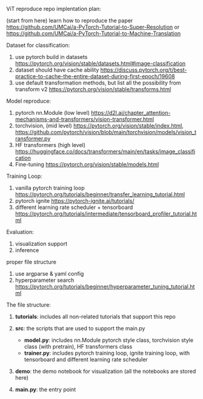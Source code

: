ViT reproduce repo implentation plan:

(start from here) learn how to reproduce the paper https://github.com/UMCai/a-PyTorch-Tutorial-to-Super-Resolution or https://github.com/UMCai/a-PyTorch-Tutorial-to-Machine-Translation

Dataset for classification: 
1. use pytorch build in datasets https://pytorch.org/vision/stable/datasets.html#image-classification
2. dataset should have cache ability https://discuss.pytorch.org/t/best-practice-to-cache-the-entire-dataset-during-first-epoch/19608
3. use default transformation methods, but list all the possibility from transform v2 https://pytorch.org/vision/stable/transforms.html

Model reproduce:
1. pytorch nn.Module (low level)  https://d2l.ai/chapter_attention-mechanisms-and-transformers/vision-transformer.html
2. torchvision,  (mid level) https://pytorch.org/vision/stable/index.html, https://github.com/pytorch/vision/blob/main/torchvision/models/vision_transformer.py
3. HF transformers  (high level) https://huggingface.co/docs/transformers/main/en/tasks/image_classification
4. Fine-tuning https://pytorch.org/vision/stable/models.html

Training Loop:
1. vanilla pytorch training loop  https://pytorch.org/tutorials/beginner/transfer_learning_tutorial.html 
2. pytorch ignite  https://pytorch-ignite.ai/tutorials/
3. different learning rate scheduler + tensorboard  https://pytorch.org/tutorials/intermediate/tensorboard_profiler_tutorial.html

Evaluation:
1. visualization support
2. inference

proper file structure
1. use argparse & yaml config 
2. hyperparameter search  https://pytorch.org/tutorials/beginner/hyperparameter_tuning_tutorial.html


The file structure:
1. **tutorials**: includes all non-related tutorials that support this repo
2. **src**: the scripts that are used to support the main.py
    * **model.py**: includes nn.Module pytorch style class, torchvision style class (with pretrain), HF transformers class
    * **trainer.py**: includes pytorch training loop, ignite training loop, with tensorboard and different learning rate scheduler   

3. **demo**: the demo notebook for visualization (all the notebooks are stored here)
4. **main.py**: the entry point 
